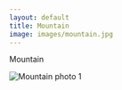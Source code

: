 ```yaml
---
layout: default
title: Mountain
image: images/mountain.jpg
---
```

Mountain

![Mountain photo 1](/images/mountain.jpg)
